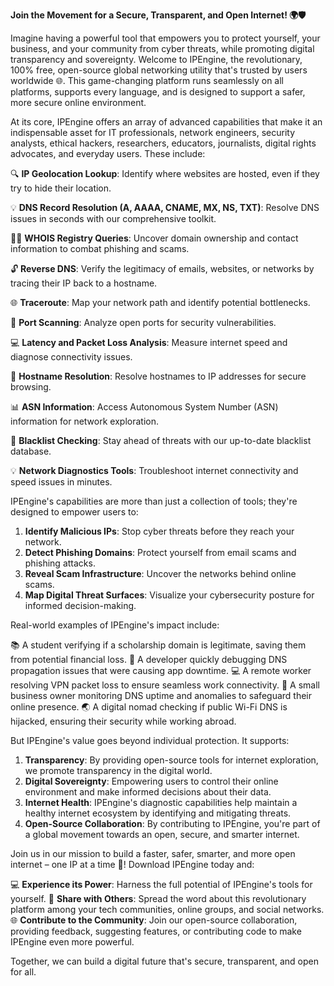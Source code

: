 **Join the Movement for a Secure, Transparent, and Open Internet! 🌍🛡️**

Imagine having a powerful tool that empowers you to protect yourself, your business, and your community from cyber threats, while promoting digital transparency and sovereignty. Welcome to IPEngine, the revolutionary, 100% free, open-source global networking utility that's trusted by users worldwide 🌐. This game-changing platform runs seamlessly on all platforms, supports every language, and is designed to support a safer, more secure online environment.

At its core, IPEngine offers an array of advanced capabilities that make it an indispensable asset for IT professionals, network engineers, security analysts, ethical hackers, researchers, educators, journalists, digital rights advocates, and everyday users. These include:

🔍 **IP Geolocation Lookup**: Identify where websites are hosted, even if they try to hide their location.

💡 **DNS Record Resolution (A, AAAA, CNAME, MX, NS, TXT)**: Resolve DNS issues in seconds with our comprehensive toolkit.

🕵️‍♂️ **WHOIS Registry Queries**: Uncover domain ownership and contact information to combat phishing and scams.

🔓 **Reverse DNS**: Verify the legitimacy of emails, websites, or networks by tracing their IP back to a hostname.

🌐 **Traceroute**: Map your network path and identify potential bottlenecks.

🤖 **Port Scanning**: Analyze open ports for security vulnerabilities.

💻 **Latency and Packet Loss Analysis**: Measure internet speed and diagnose connectivity issues.

🔗 **Hostname Resolution**: Resolve hostnames to IP addresses for secure browsing.

📊 **ASN Information**: Access Autonomous System Number (ASN) information for network exploration.

🚨 **Blacklist Checking**: Stay ahead of threats with our up-to-date blacklist database.

💡 **Network Diagnostics Tools**: Troubleshoot internet connectivity and speed issues in minutes.

IPEngine's capabilities are more than just a collection of tools; they're designed to empower users to:

1. **Identify Malicious IPs**: Stop cyber threats before they reach your network.
2. **Detect Phishing Domains**: Protect yourself from email scams and phishing attacks.
3. **Reveal Scam Infrastructure**: Uncover the networks behind online scams.
4. **Map Digital Threat Surfaces**: Visualize your cybersecurity posture for informed decision-making.

Real-world examples of IPEngine's impact include:

📚 A student verifying if a scholarship domain is legitimate, saving them from potential financial loss.
🔧 A developer quickly debugging DNS propagation issues that were causing app downtime.
💻 A remote worker resolving VPN packet loss to ensure seamless work connectivity.
💸 A small business owner monitoring DNS uptime and anomalies to safeguard their online presence.
🌏 A digital nomad checking if public Wi-Fi DNS is hijacked, ensuring their security while working abroad.

But IPEngine's value goes beyond individual protection. It supports:

1. **Transparency**: By providing open-source tools for internet exploration, we promote transparency in the digital world.
2. **Digital Sovereignty**: Empowering users to control their online environment and make informed decisions about their data.
3. **Internet Health**: IPEngine's diagnostic capabilities help maintain a healthy internet ecosystem by identifying and mitigating threats.
4. **Open-Source Collaboration**: By contributing to IPEngine, you're part of a global movement towards an open, secure, and smarter internet.

Join us in our mission to build a faster, safer, smarter, and more open internet – one IP at a time 🚀! Download IPEngine today and:

💻 **Experience its Power**: Harness the full potential of IPEngine's tools for yourself.
🤝 **Share with Others**: Spread the word about this revolutionary platform among your tech communities, online groups, and social networks.
🌐 **Contribute to the Community**: Join our open-source collaboration, providing feedback, suggesting features, or contributing code to make IPEngine even more powerful.

Together, we can build a digital future that's secure, transparent, and open for all.